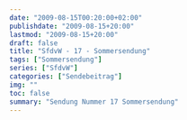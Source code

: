 ```yaml
---
date: "2009-08-15T00:20:00+02:00"
publishdate: "2009-08-15+20:00"
lastmod: "2009-08-15+20:00"
draft: false
title: "SfdvW - 17 - Sommersendung"
tags: ["Sommersendung"]
series: ["SfdvW"]
categories: ["Sendebeitrag"]
img: ""
toc: false
summary: "Sendung Nummer 17 Sommersendung"
---
```


<div id="example"></div>
<script src="https://cdn.podlove.org/web-player/embed.js"></script>

<script>
  podlovePlayer('#example', '/blog/sfdvw17.json');
</script>
